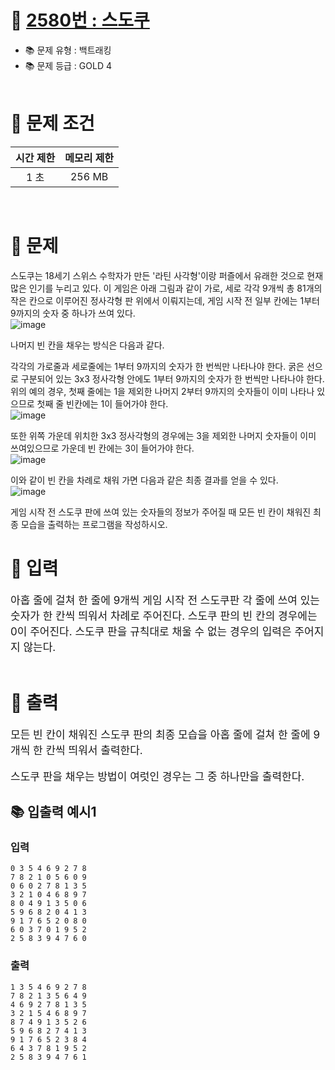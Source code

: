 # 📌 [2580번 : 스도쿠](https://www.acmicpc.net/problem/2580)
- 📚 문제 유형 : 백트래킹
- 📚 문제 등급 : GOLD 4
  <br/><br/>

# 📌 문제 조건

|시간 제한|메모리 제한|
|:------:|:---:|
|1 초|256 MB|
<br/>

# 📌 문제
스도쿠는 18세기 스위스 수학자가 만든 '라틴 사각형'이랑 퍼즐에서 유래한 것으로 현재 많은 인기를 누리고 있다. 이 게임은 아래 그림과 같이 가로, 세로 각각 9개씩 총 81개의 작은 칸으로 이루어진 정사각형 판 위에서 이뤄지는데, 게임 시작 전 일부 칸에는 1부터 9까지의 숫자 중 하나가 쓰여 있다.<br>
![image](https://user-images.githubusercontent.com/48740872/126618720-c69fef8d-4a48-4f24-9d83-4f29a9e68c60.png)

나머지 빈 칸을 채우는 방식은 다음과 같다.

각각의 가로줄과 세로줄에는 1부터 9까지의 숫자가 한 번씩만 나타나야 한다.
굵은 선으로 구분되어 있는 3x3 정사각형 안에도 1부터 9까지의 숫자가 한 번씩만 나타나야 한다.
위의 예의 경우, 첫째 줄에는 1을 제외한 나머지 2부터 9까지의 숫자들이 이미 나타나 있으므로 첫째 줄 빈칸에는 1이 들어가야 한다.<br>
![image](https://user-images.githubusercontent.com/48740872/126618826-e7be567d-1567-42cb-a43b-a5b6c026d8c6.png)

또한 위쪽 가운데 위치한 3x3 정사각형의 경우에는 3을 제외한 나머지 숫자들이 이미 쓰여있으므로 가운데 빈 칸에는 3이 들어가야 한다.<br>
![image](https://user-images.githubusercontent.com/48740872/126618842-c24e3f04-50b6-4650-ae2d-ba71d38035b8.png)

이와 같이 빈 칸을 차례로 채워 가면 다음과 같은 최종 결과를 얻을 수 있다.<br>
![image](https://user-images.githubusercontent.com/48740872/126618861-e6abfb67-74a6-4ce0-8c96-0545a23e9352.png)

게임 시작 전 스도쿠 판에 쓰여 있는 숫자들의 정보가 주어질 때 모든 빈 칸이 채워진 최종 모습을 출력하는 프로그램을 작성하시오.
# 📌 입력
<div style="font-size: 17px">
아홉 줄에 걸쳐 한 줄에 9개씩 게임 시작 전 스도쿠판 각 줄에 쓰여 있는 숫자가 한 칸씩 띄워서 차례로 주어진다. 스도쿠 판의 빈 칸의 경우에는 0이 주어진다. 스도쿠 판을 규칙대로 채울 수 없는 경우의 입력은 주어지지 않는다.
</div>
<br/>

# 📌 출력
<div style="font-size: 17px">
모든 빈 칸이 채워진 스도쿠 판의 최종 모습을 아홉 줄에 걸쳐 한 줄에 9개씩 한 칸씩 띄워서 출력한다.

스도쿠 판을 채우는 방법이 여럿인 경우는 그 중 하나만을 출력한다.
</div>

## 📚 입출력 예시1
### 입력 
    0 3 5 4 6 9 2 7 8
    7 8 2 1 0 5 6 0 9
    0 6 0 2 7 8 1 3 5
    3 2 1 0 4 6 8 9 7
    8 0 4 9 1 3 5 0 6
    5 9 6 8 2 0 4 1 3
    9 1 7 6 5 2 0 8 0
    6 0 3 7 0 1 9 5 2
    2 5 8 3 9 4 7 6 0

### 출력
    1 3 5 4 6 9 2 7 8
    7 8 2 1 3 5 6 4 9
    4 6 9 2 7 8 1 3 5
    3 2 1 5 4 6 8 9 7
    8 7 4 9 1 3 5 2 6
    5 9 6 8 2 7 4 1 3
    9 1 7 6 5 2 3 8 4
    6 4 3 7 8 1 9 5 2
    2 5 8 3 9 4 7 6 1

